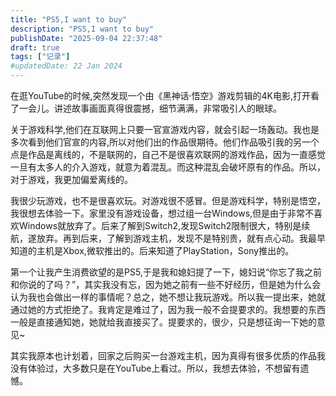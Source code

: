 ```yaml
---
title: "PS5,I want to buy"
description: "PS5,I want to buy"
publishDate: "2025-09-04 22:37:48"
draft: true
tags: ["记录"]
#updatedDate: 22 Jan 2024
---
```


在逛YouTube的时候,突然发现一个由《黑神话·悟空》游戏剪辑的4K电影,打开看了一会儿。讲述故事画面真得很震撼，细节满满，非常吸引人的眼球。

关于游戏科学,他们在互联网上只要一官宣游戏内容，就会引起一场轰动。我也是多次看到他们官宣的内容,所以对他们出的作品很期待。他们作品吸引我的另一个点是作品是离线的，不是联网的，自己不是很喜欢联网的游戏作品，因为一直感觉一旦有太多人的介入游戏，就意为着混乱。而这种混乱会破坏原有的作品。所以，对于游戏，我更加偏爱离线的。

我很少玩游戏，也不是很喜欢玩。对游戏很不感冒。但是游戏科学，特别是悟空，我很想去体验一下。家里没有游戏设备，想过组一台Windows,但是由于非常不喜欢Windows就放弃了。后来了解到Switch2,发现Switch2限制很大，特别是续航，遂放弃。再到后来，了解到游戏主机，发现不是特别贵，就有点心动。我最早知道的主机是Xbox,微软推出的。后来知道了PlayStation，Sony推出的。

第一个让我产生消费欲望的是PS5,于是我和媳妇提了一下，媳妇说“你忘了我之前和你说的了吗？”，其实我没有忘，因为她之前有一些不好经历，但是她为什么会认为我也会做出一样的事情呢？总之，她不想让我玩游戏。所以我一提出来，她就通过她的方式拒绝了。我肯定是难过了，因为我一般不会提要求的。我想要的东西一般是直接通知她，她就给我直接买了。提要求的，很少，只是想征询一下她的意见~

其实我原本也计划着，回家之后购买一台游戏主机，因为真得有很多优质的作品我没有体验过，大多数只是在YouTube上看过。所以，我想去体验，不想留有遗憾。


